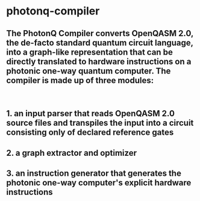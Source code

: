 # photonq-compiler

## The PhotonQ Compiler converts OpenQASM 2.0, the de-facto standard quantum circuit language, into a graph-like representation that can be directly translated to hardware instructions on a photonic one-way quantum computer. The compiler is made up of three modules:
<br>

## 1. an input parser that reads OpenQASM 2.0 source files and transpiles the input into a circuit consisting only of declared reference gates
## 2. a graph extractor and optimizer
## 3. an instruction generator that generates the photonic one-way computer's explicit hardware instructions 
